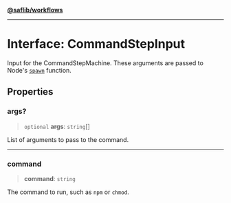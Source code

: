 [**@saflib/workflows**](../index.md)

---

# Interface: CommandStepInput

Input for the CommandStepMachine. These arguments are passed to Node's [`spawn`](https://nodejs.org/api/child_process.html#child_processspawncommand-args-options) function.

## Properties

### args?

> `optional` **args**: `string`[]

List of arguments to pass to the command.

---

### command

> **command**: `string`

The command to run, such as `npm` or `chmod`.
